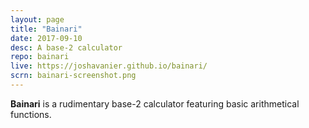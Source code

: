 ```yaml
---
layout: page
title: "Bainari"
date: 2017-09-10
desc: A base-2 calculator
repo: bainari
live: https://joshavanier.github.io/bainari/
scrn: bainari-screenshot.png
---
```


<p class="lhd"><b>Bainari</b> is a rudimentary base-2 calculator featuring basic arithmetical functions.</p>
